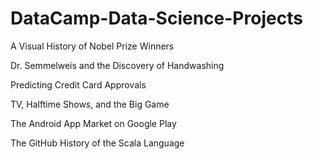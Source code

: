 # DataCamp-Data-Science-Projects


A Visual History of Nobel Prize Winners

Dr. Semmelweis and the Discovery of Handwashing

Predicting Credit Card Approvals

TV, Halftime Shows, and the Big Game

The Android App Market on Google Play

The GitHub History of the Scala Language


